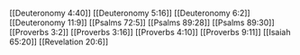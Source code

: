 [[Deuteronomy 4:40]]
[[Deuteronomy 5:16]]
[[Deuteronomy 6:2]]
[[Deuteronomy 11:9]]
[[Psalms 72:5]]
[[Psalms 89:28]]
[[Psalms 89:30]]
[[Proverbs 3:2]]
[[Proverbs 3:16]]
[[Proverbs 4:10]]
[[Proverbs 9:11]]
[[Isaiah 65:20]]
[[Revelation 20:6]]
